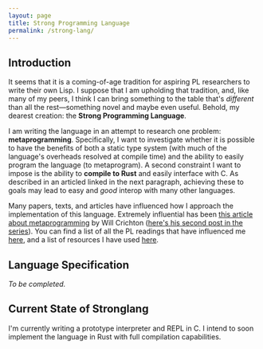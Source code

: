 ```yaml
---
layout: page
title: Strong Programming Language
permalink: /strong-lang/
---
```


## Introduction

It seems that it is a coming-of-age tradition for aspiring PL researchers to write their own Lisp. I suppose that I am upholding that tradition, and, like many of my peers, I think I can bring something to the table that's *different* than all the rest—something novel and maybe even useful. Behold, my dearest creation: the **Strong Programming Language**.

I am writing the language in an attempt to research one problem: **metaprogramming**. Specifically, I want to investigate whether it is possible to have the benefits of both a static type system (with much of the language's overheads resolved at compile time) and the ability to easily program the language (to metaprogram). A second constraint I want to impose is the ability to **compile to Rust** and easily interface with C. As described in an articled linked in the next paragraph, achieving these to goals may lead to easy and *good* interop with many other languages.

Many papers, texts, and articles have influenced how I approach the implementation of this language. Extremely influential has been [this article about metaprogramming](http://notes.willcrichton.net/the-coming-age-of-the-polyglot-programmer/) by Will Crichton ([here's his second post in the series](http://notes.willcrichton.net/rust-the-new-llvm/)). You can find a list of all the PL readings that have influenced me [here](/pl-readings), and a list of resources I have used [here](/pl-resources).

## Language Specification

*To be completed.*

## Current State of Stronglang

I'm currently writing a prototype interpreter and REPL in C. I intend to soon implement the language in Rust with full compilation capabilities.